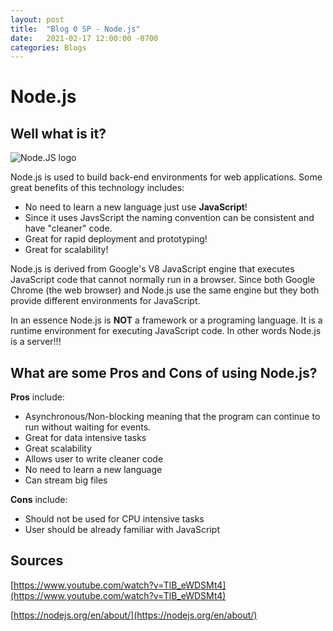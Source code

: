 ```yaml
---
layout: post
title:  "Blog 0 SP - Node.js"
date:   2021-02-17 12:00:00 -0700
categories: Blogs
---
```

# Node.js
## Well what is it?
![Node.JS logo](/cit480-blog/assets/sp-blog-0-node.png)

Node.js is used to build back-end environments for web applications. Some great benefits of this technology includes:
- No need to learn a new language just use **JavaScript**!
- Since it uses JavsScript the naming convention can be consistent and have "cleaner" code.
- Great for rapid deployment and prototyping!
- Great for scalability!

Node.js is derived from Google's V8 JavaScript engine that executes JavaScript code that cannot normally run in a browser. Since both Google Chrome (the web browser) and Node.js use the same engine but they both provide different environments for JavaScript.

In an essence Node.js is **NOT** a framework or a programing language. It is a runtime environment for executing JavaScript code. In other words Node.js is a server!!!

## What are some Pros and Cons of using Node.js?
**Pros** include:
- Asynchronous/Non-blocking meaning that the program can continue to run without waiting for events.
- Great for data intensive tasks
- Great scalability
- Allows user to write cleaner code
- No need to learn a new language
- Can stream big files

**Cons** include:
- Should not be used for CPU intensive tasks
- User should be already familiar with JavaScript

## Sources
[https://www.youtube.com/watch?v=TlB_eWDSMt4](https://www.youtube.com/watch?v=TlB_eWDSMt4)

[https://nodejs.org/en/about/](https://nodejs.org/en/about/)